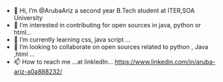 - 👋 Hi, I’m @ArubaAriz a second year B.Tech student at ITER,SOA University
- 👀 I’m interested in contributing for open sources in java, python or html...
- 🌱 I’m currently learning css, java script ...
- 💞️ I’m looking to collaborate on open sources related to python , Java ,html ...
- 📫 How to reach me ...at linkledIn... https://www.linkedin.com/in/aruba-ariz-a0a888232/

<!---
ArubaAriz/ArubaAriz is a ✨ special ✨ repository because its `README.md` (this file) appears on your GitHub profile.
You can click the Preview link to take a look at your changes.
--->
